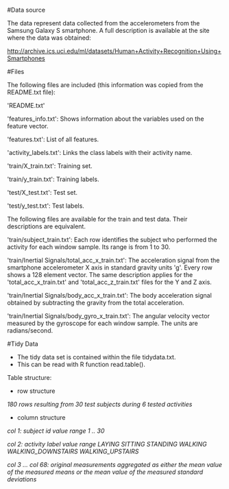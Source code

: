 #Data source

The data represent data collected from the accelerometers from the Samsung Galaxy S smartphone. A full description is available at the site where the data was obtained:

http://archive.ics.uci.edu/ml/datasets/Human+Activity+Recognition+Using+Smartphones


#Files

The following files are included (this information was copied from the README.txt file):

'README.txt'

'features_info.txt': Shows information about the variables used on the feature vector.

'features.txt': List of all features.

'activity_labels.txt': Links the class labels with their activity name.

'train/X_train.txt': Training set.

'train/y_train.txt': Training labels.

'test/X_test.txt': Test set.

'test/y_test.txt': Test labels.

The following files are available for the train and test data. Their descriptions are equivalent.

'train/subject_train.txt': Each row identifies the subject who performed the activity for each window sample. Its range is from 1 to 30.

'train/Inertial Signals/total_acc_x_train.txt': The acceleration signal from the smartphone accelerometer X axis in standard gravity units 'g'. Every row shows a 128 element vector. The same description applies for the 'total_acc_x_train.txt' and 'total_acc_z_train.txt' files for the Y and Z axis.

'train/Inertial Signals/body_acc_x_train.txt': The body acceleration signal obtained by subtracting the gravity from the total acceleration.

'train/Inertial Signals/body_gyro_x_train.txt': The angular velocity vector measured by the gyroscope for each window sample. The units are radians/second.

#Tidy Data
- The tidy data set is contained within the file tidydata.txt. 
- This can be  read with R function read.table().

Table structure:

- row structure

*180 rows resulting from 30 test subjects during 6 tested activities*

- column structure

*col 1: subject id value range 1 .. 30*

*col 2: activity label value range LAYING SITTING STANDING WALKING WALKING_DOWNSTAIRS WALKING_UPSTAIRS*

*col 3 ... col 68: original measurements aggregated as either the mean value of the measured means or the mean value of the measured standard deviations*